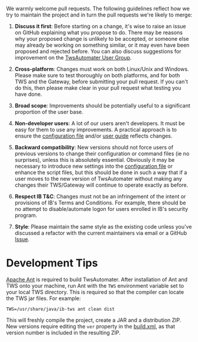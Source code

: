 We warmly welcome pull requests. The following guidelines reflect how we try
to maintain the project and in turn the pull requests we're likely to merge:

1. **Discuss it first**: Before starting on a change, it's wise to raise an
   issue on GitHub explaining what you propose to do. There may be reasons
   why your proposed change is unlikely to be accepted, or someone else may
   already be working on something similar, or it may even have been proposed
   and rejected before. You can also discuss suggestions for improvement on 
   the [TwsAutomater User Group](https://groups.io/g/twsautomater).
   
2. **Cross-platform**: Changes must work on both Linux/Unix and Windows.
   Please make sure to test thoroughly on both platforms, and for both TWS
   and the Gateway, before submitting your pull request. If you can't do this,
   then please make clear in your pull request what testing you have done.
   
3. **Broad scope**: Improvements should be potentially useful to a significant
   proportion of the user base.
   
4. **Non-developer users**: A lot of our users aren't developers. It must be
   easy for them to use any improvements. A practical approach is to ensure the
   [configuration file](resources/TwsAutomater.ini) and/or
   [user guide](userguide.md) reflects changes.
   
5. **Backward compatibility**: New versions should not force users of previous
   versions to change their configuration or command files (ie no surprises),
   unless this is absolutely essential. Obviously it may be necessary to 
   introduce new settings into the [configuration file](resources/TwsAutomater.ini)
   or enhance the script files, but this should be done in such a way that 
   if a user moves to the new version of TwsAutomater without making any changes
   their TWS/Gateway will continue to operate exactly as before.
   
6. **Respect IB T&C**: Changes must not be an infringement of the intent or
   provisions of IB's Terms and Conditions. For example, there should be no
   attempt to disable/automate logon for users enrolled in IB's security program.
   
7. **Style**: Please maintain the same style as the existing code unless you've
   discussed a refactor with the current maintainers via email or a GitHub
   [Issue](https://github.com/tradewright/TwsAutomater/issues).

Development Tips
================
[Apache Ant](http://ant.apache.org/) is required to build TwsAutomater. After
installation of Ant and TWS onto your machine, run Ant with the `TWS`
environment variable set to your local TWS directory. This is required so that
the compiler can locate the TWS jar files. For example:

```
TWS=/usr/share/java/ib-tws ant clean dist
```

This will freshly compile the project, create a JAR and a distribution ZIP. New
versions require editing the `ver` property in the [build.xml](build.xml), as
that version number is included in the resulting ZIP.
